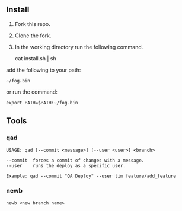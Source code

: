 ## Install

1) Fork this repo.

2) Clone the fork.

3) In the working directory run the following command.

    cat install.sh | sh

add the following to your path:

    ~/fog-bin
    
or run the command:

    export PATH=$PATH:~/fog-bin
    
    
    
## Tools

### qad

	USAGE: qad [--commit <message>] [--user <user>] <branch>
  
    --commit  forces a commit of changes with a message.
    --user    runs the deploy as a specific user.
    
    Example: qad --commit "QA Deploy" --user tim feature/add_feature

### newb

    newb <new branch name>